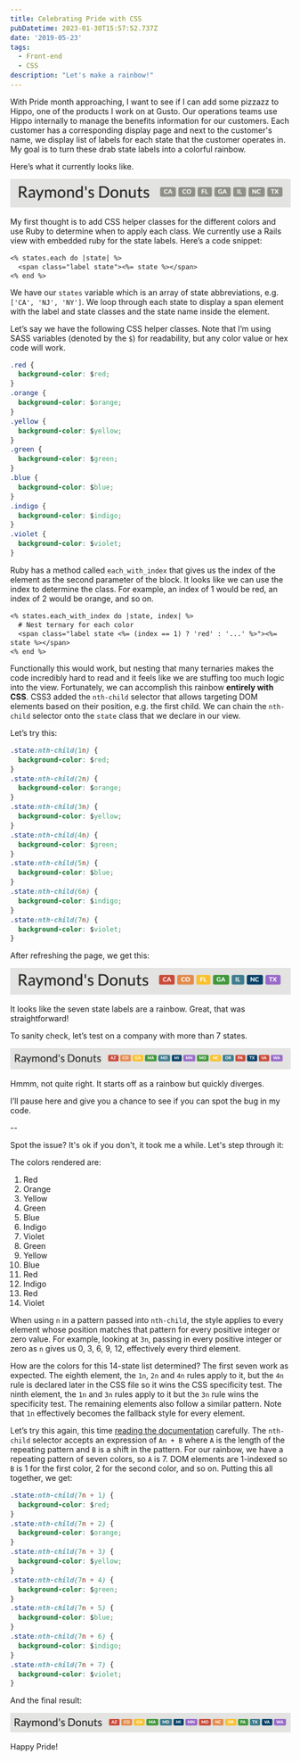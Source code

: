 ```yaml
---
title: Celebrating Pride with CSS
pubDatetime: 2023-01-30T15:57:52.737Z
date: '2019-05-23'
tags:
  - Front-end
  - CSS
description: "Let's make a rainbow!"
---
```


With Pride month approaching, I want to see if I can add some pizzazz to Hippo, one of the products I work on at Gusto. Our operations teams use Hippo internally to manage the benefits information for our customers. Each customer has a corresponding display page and next to the customer's name, we display list of labels for each state that the customer operates in. My goal is to turn these drab state labels into a colorful rainbow.

Here’s what it currently looks like.

![State labels](/state-labels-gray.png)

My first thought is to add CSS helper classes for the different colors and use Ruby to determine when to apply each class. We currently use a Rails view with embedded ruby for the state labels. Here’s a code snippet:

```erb
<% states.each do |state| %>
  <span class="label state"><%= state %></span>
<% end %>
```

We have our `states` variable which is an array of state abbreviations, e.g. `['CA', 'NJ', 'NY']`. We loop through each state to display a span element with the label and state classes and the state name inside the element.

Let’s say we have the following CSS helper classes. Note that I’m using SASS variables (denoted by the `$`) for readability, but any color value or hex code will work.

```css
.red {
  background-color: $red;
}
.orange {
  background-color: $orange;
}
.yellow {
  background-color: $yellow;
}
.green {
  background-color: $green;
}
.blue {
  background-color: $blue;
}
.indigo {
  background-color: $indigo;
}
.violet {
  background-color: $violet;
}
```

Ruby has a method called `each_with_index` that gives us the index of the element as the second parameter of the block. It looks like we can use the index to determine the class. For example, an index of 1 would be red, an index of 2 would be orange, and so on.

```erb
<% states.each_with_index do |state, index| %>
  # Nest ternary for each color
  <span class="label state <%= (index == 1) ? 'red' : '...' %>"><%= state %></span>
<% end %>
```

Functionally this would work, but nesting that many ternaries makes the code incredibly hard to read and it feels like we are stuffing too much logic into the view. Fortunately, we can accomplish this rainbow **entirely with CSS**. CSS3 added the `nth-child` selector that allows targeting DOM elements based on their position, e.g. the first child. We can chain the `nth-child` selector onto the `state` class that we declare in our view.

Let’s try this:

```css
.state:nth-child(1n) {
  background-color: $red;
}
.state:nth-child(2n) {
  background-color: $orange;
}
.state:nth-child(3n) {
  background-color: $yellow;
}
.state:nth-child(4n) {
  background-color: $green;
}
.state:nth-child(5n) {
  background-color: $blue;
}
.state:nth-child(6n) {
  background-color: $indigo;
}
.state:nth-child(7n) {
  background-color: $violet;
}
```

After refreshing the page, we get this:

![State labels](/state-labels-rainbow-7.png)

It looks like the seven state labels are a rainbow. Great, that was straightforward!

To sanity check, let’s test on a company with more than 7 states.

![State labels](/state-labels-off-rainbow.png)

Hmmm, not quite right. It starts off as a rainbow but quickly diverges.

I’ll pause here and give you a chance to see if you can spot the bug in my code.

--

Spot the issue? It's ok if you don't, it took me a while. Let's step through it:

The colors rendered are:

1. Red
2. Orange
3. Yellow
4. Green
5. Blue
6. Indigo
7. Violet
8. Green
9. Yellow
10. Blue
11. Red
12. Indigo
13. Red
14. Violet

When using `n` in a pattern passed into `nth-child`, the style applies to every element whose position matches that pattern for every positive integer or zero value. For example, looking at `3n`, passing in every positive integer or zero as `n` gives us 0, 3, 6, 9, 12, effectively every third element.

How are the colors for this 14-state list determined? The first seven work as expected. The eighth element, the `1n`, `2n` and `4n` rules apply to it, but the `4n` rule is declared later in the CSS file so it wins the CSS specificity test. The ninth element, the `1n` and `3n` rules apply to it but the `3n` rule wins the specificity test. The remaining elements also follow a similar pattern. Note that `1n` effectively becomes the fallback style for every element.

Let’s try this again, this time <a href="https://developer.mozilla.org/en-US/docs/Web/CSS/:nth-child" target="_blank">reading the documentation</a> carefully. The `nth-child` selector accepts an expression of `An + B` where `A` is the length of the repeating pattern and `B` is a shift in the pattern. For our rainbow, we have a repeating pattern of seven colors, so `A` is 7. DOM elements are 1-indexed so `B` is 1 for the first color, 2 for the second color, and so on. Putting this all together, we get:

```css
.state:nth-child(7n + 1) {
  background-color: $red;
}
.state:nth-child(7n + 2) {
  background-color: $orange;
}
.state:nth-child(7n + 3) {
  background-color: $yellow;
}
.state:nth-child(7n + 4) {
  background-color: $green;
}
.state:nth-child(7n + 5) {
  background-color: $blue;
}
.state:nth-child(7n + 6) {
  background-color: $indigo;
}
.state:nth-child(7n + 7) {
  background-color: $violet;
}
```

And the final result:

![State labels](/state-labels-final-rainbow.png)

Happy Pride!
